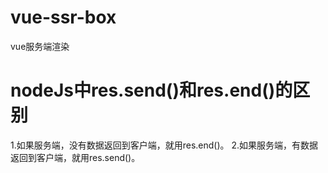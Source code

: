 # vue-ssr-box
vue服务端渲染

# nodeJs中res.send()和res.end()的区别
1.如果服务端，没有数据返回到客户端，就用res.end()。
2.如果服务端，有数据返回到客户端，就用res.send()。
